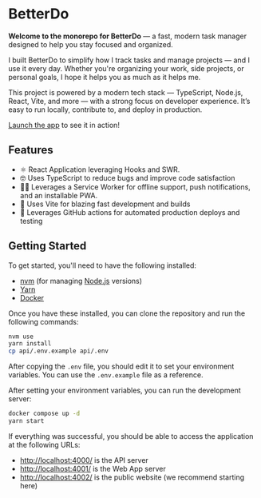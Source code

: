 # BetterDo

**Welcome to the monorepo for BetterDo** — a fast, modern task manager designed to help you stay focused and organized.

I built BetterDo to simplify how I track tasks and manage projects — and I use it every day. Whether you're organizing your work, side projects, or personal goals, I hope it helps you as much as it helps me.

This project is powered by a modern tech stack — TypeScript, Node.js, React, Vite, and more — with a strong focus on developer experience. It’s easy to run locally, contribute to, and deploy in production.

[Launch the app](https://betterdo.app) to see it in action!

## Features

- ⚛️ React Application leveraging Hooks and SWR.
- 🤓 Uses TypeScript to reduce bugs and improve code satisfaction
- 👷‍♂️ Leverages a Service Worker for offline support, push notifications, and an installable PWA.
- 🧱 Uses Vite for blazing fast development and builds
- 🎼 Leverages GitHub actions for automated production deploys and testing

## Getting Started

To get started, you'll need to have the following installed:

- [nvm](https://github.com/nvm-sh/nvm#installing-and-updating) (for managing [Node.js](https://nodejs.org/en/download/) versions)
- [Yarn](https://yarnpkg.com/getting-started/install)
- [Docker](https://www.docker.com/get-started)

Once you have these installed, you can clone the repository and run the following commands:

```bash
nvm use
yarn install
cp api/.env.example api/.env
```

After copying the `.env` file, you should edit it to set your environment variables. You can use the `.env.example` file as a reference.

After setting your environment variables, you can run the development server:

```bash
docker compose up -d
yarn start
```

If everything was successful, you should be able to access the application at the following URLs:

- [http://localhost:4000/](http://localhost:4000/) is the API server
- [http://localhost:4001/](http://localhost:4001/) is the Web App server
- [http://localhost:4002/](http://localhost:4002/) is the public website (we recommend starting here)
